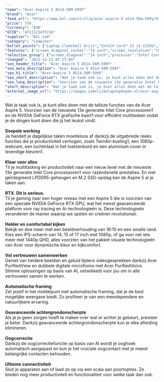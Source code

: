 ```yaml
---
"name": "Acer Aspire 5 A514-56M-599Y"
"brand": "Acer"
"feed_url": "https://www.bol.com/nl/nl/p/acer-aspire-5-a514-56m-599y/9300000158718803"
"price": 799
"currency": "EUR"
"GTIN": "4711121475726"
"supplier": "Bol.com"
"category": "Computer"
"bullet_points": ["Laptop Clamshell Grijs","Intel® Core™ i5 i5-1335U","35,6 cm (14\") WUXGA 1920 x 1200 Pixels IPS LED backlight 16:10","16 GB LPDDR5-SDRAM","512 GB SSD","Intel Iris Xe Graphics","Bluetooth","Lithium-Ion (Li-Ion) 50 Wh","Windows 11 Home 64-bit"]
"features": {"screen_diagonal_inches":"14 inch","screen_resolution":"1920 x 1200 Pixels","processor_family":"Intel® Core™ i5","memory_size":"16 GB","memory_type":"LPDDR5-SDRAM","total_storage_space":"512 GB","operating_system":"Windows 11 Home","battery_capacity":"50 Wh","width":"318,2 mm","depth":"225,5 mm","height":"17,8 mm","weight":"2 kg","graphics":"WUXGA","graphics_card":"Intel Iris Xe Graphics"}
"selection_group": {"screen_diagonal":"14 inch","processor":"Intel Core i5","changed_price_past_3_days":false,"product_family":"Aspire"}
"changed": "2023-12-13 07:27:03"
"seo_header_title": "Acer Aspire 5 A514-56M-599Y"
"seo_meta_description": "Acer Aspire 5 A514-56M-599Y"
"seo_h1_title": "Acer Aspire 5 A514-56M-599Y"
"seo_short_description": "Wat je taak ook is, je kunt alles doen met de talloze functies van de Acer Aspire 5."
"seo_long_description": "Voorzien van de nieuwste 13e generatie Intel Core processoren1 en de NVIDIA GeForce RTX grafische kaart1 voor efficiënt multitasken zodat je de dingen kunt doen die jij het leukst vindt. <br /> <br /> <b>Soepele werking</b> <br />Je handelt je dagelijkse taken moeiteloos af dankzij de uitgebreide reeks functies die je productiviteit verhogen, zoals TwinAir-koeling1, een 1080p-webcam, een luchtinlaat in het toetsenbord en een aluminium cover in levendige kleuren1. <br /> <br /> <b>Klaar voor alles</b> <br />Til je multitasking en productiviteit naar een nieuw level met de nieuwste 13e generatie Intel Core processoren1 voor razendsnelle prestaties. En met geïntegreerd LPDDR5-geheugen en M. 2 SSD-opslag kan de Aspire 5 al je taken aan. <br /> <br /> <b>RTX. Dit is serieus. </b> <br />Til je gaming naar een hoger niveau met een Aspire 5 die is voorzien van een speciale NVIDIA GeForce RTX GPU, wat het meest geavanceerde platform voor ray tracing en Ai-technologieën is. Deze technologieën veranderen de manier waarop we spelen en creëren revolutionair. <br /> <br /> <b>Helder en comfortabel kijken</b> <br />Bekijk en doe meer met een beeldverhouding van 16:10 en een smalle rand. Kies een IPS-scherm van 14, 15 of 17 inch met 1080p, of ga voor net iets meer met 1440p QHD, alles voorzien van het pakket visuele technologieën van Acer voor dynamische kleur en kijkcomfort. <br /> <br /> <b>Vol vertrouwen samenwerken</b> <br />Geniet van heldere beelden en geluid tijdens videogesprekken dankzij Acer PurifiedView en dubbele digitale microfoons met Acer PurifiedVoice. Slimme oplossingen op basis van AI, ontwikkeld voor jou om in alle vertrouwen samen te werken. <br /> <br /> <b>Automatische framing</b> <br />Zet jezelf in het middelpunt met automatische framing, dat je de best mogelijke weergave biedt. Zo profiteer je van een meeslependere en natuurlijkere ervaring. <br /> <br /> <b>Geavanceerde achtergrondonscherpte</b> <br />Als je je geen zorgen hoeft te maken over wat er achter je gebeurt, presteer je beter. Dankzij geavanceerde achtergrondonscherpte kun je elke afleiding elimineren. <br /> <br /> <b>Oogcorrectie</b> <br />Dankzij de oogcorrectiefunctie op basis van AI wordt je ooghoek automatisch aangepast en kun je het cruciale oogcontact met je meest belangrijke contacten behouden. <br /> <br /> <b>Ultieme connectiviteit</b> <br />Sluit je apparaten aan of laad ze op via een scala aan poortopties. Ze bieden nog meer productiviteit en functionaliteit voor welke taak dan ook."
"short_description": "Wat je taak ook is, je kunt alles doen met de talloze functies van de Acer Aspire 5. Voorzien van de nieuwste 13e generatie Intel Core processoren1 en de NVIDIA GeForce RTX grafische kaart1 voor efficiënt multitasken zodat je de dingen kunt doen die jij het leukst vindt. Soepele werking Je handelt je dagelijkse taken moeiteloos af dankzij de uitgebreide reeks functies die je productiviteit verhogen, zoals TwinAir-koeling1, een 1080p-webcam, een luchtinlaat in het toetsenbord en een aluminium cover in levendige kleuren1. Klaar voor alles Til je multitasking en productiviteit naar een nieuw level met de nieuwste 13e generatie Intel Core processoren1 voor razendsnelle prestaties. En met geïntegreerd LPDDR5-geheugen en M.2 SSD-opslag kan de Aspire 5 al je taken aan. RTX. Dit is serieus. Til je gaming naar een hoger niveau met een Aspire 5 die is voorzien van een speciale NVIDIA GeForce RTX GPU, wat het meest geavanceerde platform voor ray tracing en Ai-technologieën is. Deze technologieën veranderen de manier waarop we spelen en creëren revolutionair. Helder en comfortabel kijken Bekijk en doe meer met een beeldverhouding van 16:10 en een smalle rand. Kies een IPS-scherm van 14, 15 of 17 inch met 1080p, of ga voor net iets meer met 1440p QHD, alles voorzien van het pakket visuele technologieën van Acer voor dynamische kleur en kijkcomfort. Vol vertrouwen samenwerken Geniet van heldere beelden en geluid tijdens videogesprekken dankzij Acer PurifiedView en dubbele digitale microfoons met Acer PurifiedVoice. Slimme oplossingen op basis van AI, ontwikkeld voor jou om in alle vertrouwen samen te werken. Automatische framing Zet jezelf in het middelpunt met automatische framing, dat je de best mogelijke weergave biedt. Zo profiteer je van een meeslependere en natuurlijkere ervaring. Geavanceerde achtergrondonscherpte Als je je geen zorgen hoeft te maken over wat er achter je gebeurt, presteer je beter. Dankzij geavanceerde achtergrondonscherpte kun je elke afleiding elimineren. Oogcorrectie Dankzij de oogcorrectiefunctie op basis van AI wordt je ooghoek automatisch aangepast en kun je het cruciale oogcontact met je meest belangrijke contacten behouden. Ultieme connectiviteit Sluit je apparaten aan of laad ze op via een scala aan poortopties. Ze bieden nog meer productiviteit en functionaliteit voor welke taak dan ook."
"external_image_url": "https://images.zakelijkelaptopkopen.nl/acer-aspire-5-a514-56m-599y.webp"
---
```


Wat je taak ook is, je kunt alles doen met de talloze functies van de Acer Aspire 5. Voorzien van de nieuwste 13e generatie Intel Core processoren1 en de NVIDIA GeForce RTX grafische kaart1 voor efficiënt multitasken zodat je de dingen kunt doen die jij het leukst vindt. <br /> <br /> <b>Soepele werking</b> <br />Je handelt je dagelijkse taken moeiteloos af dankzij de uitgebreide reeks functies die je productiviteit verhogen, zoals TwinAir-koeling1, een 1080p-webcam, een luchtinlaat in het toetsenbord en een aluminium cover in levendige kleuren1. <br /> <br /> <b>Klaar voor alles</b> <br />Til je multitasking en productiviteit naar een nieuw level met de nieuwste 13e generatie Intel Core processoren1 voor razendsnelle prestaties. En met geïntegreerd LPDDR5-geheugen en M.2 SSD-opslag kan de Aspire 5 al je taken aan. <br /> <br /> <b>RTX. Dit is serieus.</b> <br />Til je gaming naar een hoger niveau met een Aspire 5 die is voorzien van een speciale NVIDIA GeForce RTX GPU, wat het meest geavanceerde platform voor ray tracing en Ai-technologieën is. Deze technologieën veranderen de manier waarop we spelen en creëren revolutionair. <br /> <br /> <b>Helder en comfortabel kijken</b> <br />Bekijk en doe meer met een beeldverhouding van 16:10 en een smalle rand. Kies een IPS-scherm van 14, 15 of 17 inch met 1080p, of ga voor net iets meer met 1440p QHD, alles voorzien van het pakket visuele technologieën van Acer voor dynamische kleur en kijkcomfort. <br /> <br /> <b>Vol vertrouwen samenwerken</b> <br />Geniet van heldere beelden en geluid tijdens videogesprekken dankzij Acer PurifiedView en dubbele digitale microfoons met Acer PurifiedVoice. Slimme oplossingen op basis van AI, ontwikkeld voor jou om in alle vertrouwen samen te werken. <br /> <br /> <b>Automatische framing</b> <br />Zet jezelf in het middelpunt met automatische framing, dat je de best mogelijke weergave biedt. Zo profiteer je van een meeslependere en natuurlijkere ervaring. <br /> <br /> <b>Geavanceerde achtergrondonscherpte</b> <br />Als je je geen zorgen hoeft te maken over wat er achter je gebeurt, presteer je beter. Dankzij geavanceerde achtergrondonscherpte kun je elke afleiding elimineren. <br /> <br /> <b>Oogcorrectie</b> <br />Dankzij de oogcorrectiefunctie op basis van AI wordt je ooghoek automatisch aangepast en kun je het cruciale oogcontact met je meest belangrijke contacten behouden. <br /> <br /> <b>Ultieme connectiviteit</b> <br />Sluit je apparaten aan of laad ze op via een scala aan poortopties. Ze bieden nog meer productiviteit en functionaliteit voor welke taak dan ook.